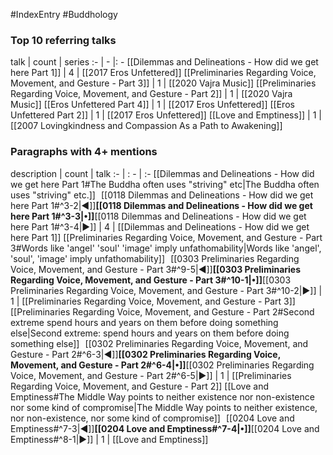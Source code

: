 #IndexEntry #Buddhology

### Top 10 referring talks
talk | count | series
:- | - |: -
[[Dilemmas and Delineations - How did we get here Part 1]] | 4 | [[2017 Eros Unfettered]]
[[Preliminaries Regarding Voice, Movement, and Gesture - Part 3]] | 1 | [[2020 Vajra Music]]
[[Preliminaries Regarding Voice, Movement, and Gesture - Part 2]] | 1 | [[2020 Vajra Music]]
[[Eros Unfettered Part 4]] | 1 | [[2017 Eros Unfettered]]
[[Eros Unfettered Part 2]] | 1 | [[2017 Eros Unfettered]]
[[Love and Emptiness]] | 1 | [[2007 Lovingkindness and Compassion As a Path to Awakening]]

### Paragraphs with 4+ mentions
description | count | talk
:- | : - | :-
[[Dilemmas and Delineations - How did we get here Part 1#The Buddha often uses "striving" etc\|The Buddha often uses "striving" etc.]] &nbsp;&nbsp;[[0118 Dilemmas and Delineations - How did we get here Part 1#^3-2\|◀]]**[[0118 Dilemmas and Delineations - How did we get here Part 1#^3-3\|•]]**[[0118 Dilemmas and Delineations - How did we get here Part 1#^3-4\|▶]] | 4 | [[Dilemmas and Delineations - How did we get here Part 1]]
[[Preliminaries Regarding Voice, Movement, and Gesture - Part 3#Words like 'angel' 'soul' 'image' imply unfathomability\|Words like 'angel', 'soul', 'image' imply unfathomability]] &nbsp;&nbsp;[[0303 Preliminaries Regarding Voice, Movement, and Gesture - Part 3#^9-5\|◀]]**[[0303 Preliminaries Regarding Voice, Movement, and Gesture - Part 3#^10-1\|•]]**[[0303 Preliminaries Regarding Voice, Movement, and Gesture - Part 3#^10-2\|▶]] | 1 | [[Preliminaries Regarding Voice, Movement, and Gesture - Part 3]]
[[Preliminaries Regarding Voice, Movement, and Gesture - Part 2#Second extreme spend hours and years on them before doing something else\|Second extreme: spend hours and years on them before doing something else]] &nbsp;&nbsp;[[0302 Preliminaries Regarding Voice, Movement, and Gesture - Part 2#^6-3\|◀]]**[[0302 Preliminaries Regarding Voice, Movement, and Gesture - Part 2#^6-4\|•]]**[[0302 Preliminaries Regarding Voice, Movement, and Gesture - Part 2#^6-5\|▶]] | 1 | [[Preliminaries Regarding Voice, Movement, and Gesture - Part 2]]
[[Love and Emptiness#The Middle Way points to neither existence nor non-existence nor some kind of compromise\|The Middle Way points to neither existence, nor non-existence, nor some kind of compromise]] &nbsp;&nbsp;[[0204 Love and Emptiness#^7-3\|◀]]**[[0204 Love and Emptiness#^7-4\|•]]**[[0204 Love and Emptiness#^8-1\|▶]] | 1 | [[Love and Emptiness]]

